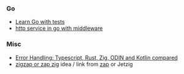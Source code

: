 
### Go

 - [Learn Go with tests](https://quii.gitbook.io/learn-go-with-tests)
 - [http service in go with middleware](https://grafana.com/blog/2024/02/09/how-i-write-http-services-in-go-after-13-years/)


### Misc

 - [Error Handling: Typescript, Rust, Zig, ODIN and Kotlin compared](https://www.youtube.com/watch?v=fcFDKY8pylo)
 - [zigzap or zap zig](https://github.com/zigzap/zap) idea / link from [zap](https://www.youtube.com/watch?v=-GyLWrDF8ss) or Jetzig
